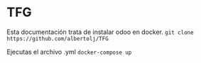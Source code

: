 # TFG

Esta documentación trata de instalar odoo en docker.
`git clone https://github.com/albertolj/TFG`

Ejecutas el archivo .yml
`docker-compose up`
